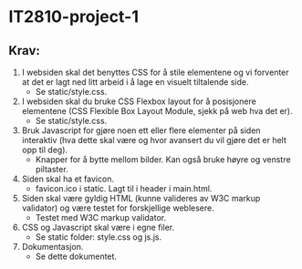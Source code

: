 # IT2810-project-1

## Krav:
1. I websiden skal det benyttes CSS for å stile elementene og vi forventer at det er lagt ned litt arbeid i å lage en visuelt tiltalende side.
    * Se static/style.css.
2. I websiden skal du bruke CSS Flexbox layout for å posisjonere elementene (CSS Flexible Box Layout Module, sjekk på web hva det er).
    * Se static/style.css.
3. Bruk Javascript for gjøre noen ett eller flere elementer på siden interaktiv (hva dette skal være og hvor avansert du vil gjøre det er helt opp til deg).
    * Knapper for å bytte mellom bilder. Kan også bruke høyre og venstre piltaster.
4. Siden skal ha et favicon.
    * favicon.ico i static. Lagt til i header i main.html.
5. Siden skal være gyldig HTML (kunne valideres av W3C markup validator) og være testet for forskjellige weblesere.
    * Testet med W3C markup validator.
6. CSS og Javascript skal være i egne filer.
    * Se static folder: style.css og js.js.
7. Dokumentasjon.
    * Se dette dokumentet.